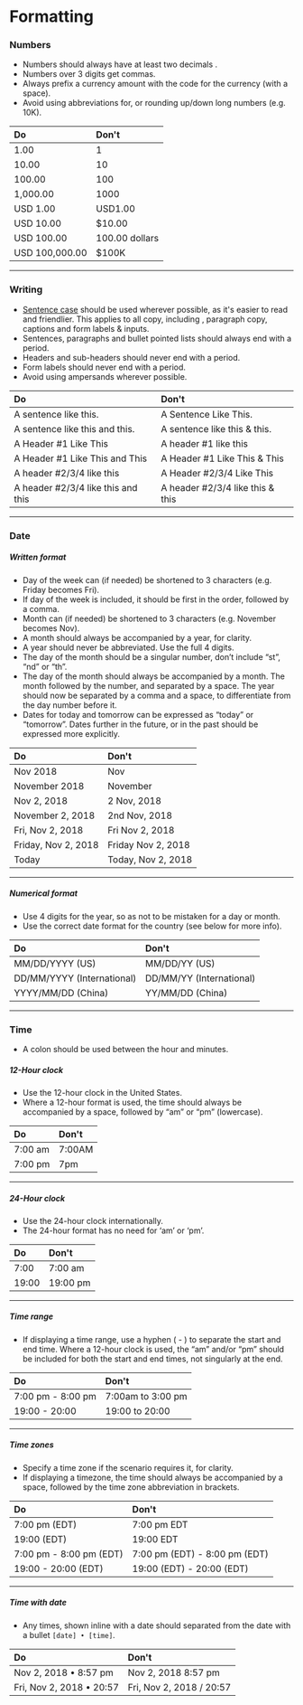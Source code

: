 # Formatting

### Numbers

* Numbers should always have at least two decimals .
* Numbers over 3 digits get commas.
* Always prefix a currency amount with the code for the currency \(with a space\).
* Avoid using abbreviations for, or rounding up/down long numbers \(e.g. 10K\).

| Do | Don't |
| :--- | :--- |
| 1.00 | 1 |
| 10.00 | 10 |
| 100.00 | 100 |
| 1,000.00 | 1000 |
| USD 1.00 | USD1.00 |
| USD 10.00 | $10.00 |
| USD 100.00 | 100.00 dollars |
| USD 100,000.00 | $100K |

---

### Writing

* [Sentence case](https://en.wikipedia.org/wiki/Letter_case#Sentence_case) should be used wherever possible, as it's easier to read and friendlier. This applies to all copy, including , paragraph copy, captions and form labels & inputs.
* Sentences, paragraphs and bullet pointed lists should always end with a period.
* Headers and sub-headers should never end with a period.
* Form labels should never end with a period.
* Avoid using ampersands wherever possible.

| Do | Don't |
| :--- | :--- |
| A sentence like this. | A Sentence Like This. |
| A sentence like this and this. | A sentence like this & this. |
| A Header \#1 Like This | A header \#1 like this |
| A Header \#1 Like This and This | A Header \#1 Like This & This |
| A header \#2/3/4 like this | A Header \#2/3/4 Like This |
| A header \#2/3/4 like this and this | A header \#2/3/4 like this & this |

---

### Date

##### Written format

* Day of the week can \(if needed\) be shortened to 3 characters \(e.g. Friday becomes Fri\).
* If day of the week is included, it should be first in the order, followed by a comma.
* Month can \(if needed\) be shortened to 3 characters \(e.g. November becomes Nov\).
* A month should always be accompanied by a year, for clarity.
* A year should never be abbreviated. Use the full 4 digits.
* The day of the month should be a singular number, don’t include “st”, “nd” or “th”.
* The day of the month should always be accompanied by a month. The month followed by the number, and separated by a space. The year should now be separated by a comma and a space, to differentiate from the day number before it.
* Dates for today and tomorrow can be expressed as “today” or “tomorrow”. Dates further in the future, or in the past should be expressed more explicitly.

| Do | Don't |
| :--- | :--- |
| Nov 2018 | Nov |
| November 2018 | November |
| Nov 2, 2018 | 2 Nov, 2018 |
| November 2, 2018 | 2nd Nov, 2018 |
| Fri, Nov 2, 2018 | Fri Nov 2, 2018 |
| Friday, Nov 2, 2018 | Friday Nov 2, 2018 |
| Today | Today, Nov 2, 2018 |

---

##### Numerical format

* Use 4 digits for the year, so as not to be mistaken for a day or month.
* Use the correct date format for the country \(see below for more info\).

| Do | Don't |
| :--- | :--- |
| MM/DD/YYYY \(US\) | MM/DD/YY \(US\) |
| DD/MM/YYYY \(International\) | DD/MM/YY \(International\) |
| YYYY/MM/DD \(China\) | YY/MM/DD \(China\) |

---

### Time

* A colon should be used between the hour and minutes.

##### 12-Hour clock

* Use the 12-hour clock in the United States.
* Where a 12-hour format is used, the time should always be accompanied by a space, followed by “am” or “pm” \(lowercase\).

| Do | Don't |
| :--- | :--- |
| 7:00 am | 7:00AM |
| 7:00 pm | 7pm |

---

##### 24-Hour clock

* Use the 24-hour clock internationally.
* The 24-hour format has no need for ‘am’ or ‘pm’.

| Do | Don't |
| :--- | :--- |
| 7:00 | 7:00 am |
| 19:00 | 19:00 pm |

---

##### Time range

* If displaying a time range, use a hyphen \( - \) to separate the start and end time. Where a 12-hour clock is used, the “am” and/or “pm” should be included for both the start and end times, not singularly at the end.

| Do | Don't |
| :--- | :--- |
| 7:00 pm - 8:00 pm | 7:00am to 3:00 pm |
| 19:00 - 20:00 | 19:00 to 20:00 |

---

##### Time zones

* Specify a time zone if the scenario requires it, for clarity.
* If displaying a timezone, the time should always be accompanied by a space, followed by the time zone abbreviation in brackets.

| Do | Don't |
| :--- | :--- |
| 7:00 pm \(EDT\) | 7:00 pm EDT |
| 19:00 \(EDT\) | 19:00 EDT |
| 7:00 pm - 8:00 pm \(EDT\) | 7:00 pm \(EDT\) - 8:00 pm \(EDT\) |
| 19:00 - 20:00 \(EDT\) | 19:00 \(EDT\) - 20:00 \(EDT\) |

---

##### Time with date

* Any times, shown inline with a date should separated from the date with a bullet `[date] • [time]`.

| Do | Don't |
| :--- | :--- |
| Nov 2, 2018 • 8:57 pm | Nov 2, 2018 8:57 pm |
| Fri, Nov 2, 2018 • 20:57 | Fri, Nov 2, 2018 / 20:57 |



